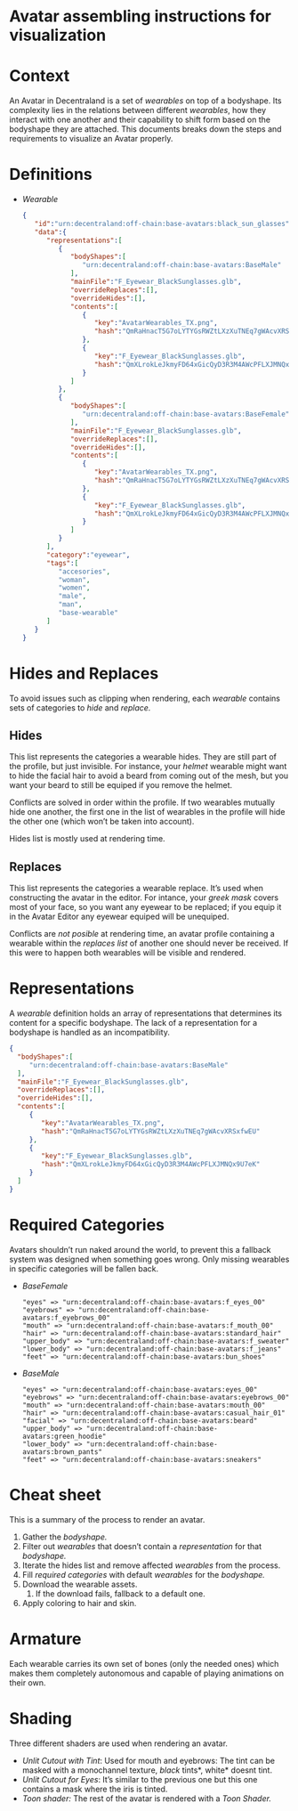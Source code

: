 # Avatar assembling instructions for visualization

# Context

An Avatar in Decentraland is a set of *wearables* on top of a bodyshape. Its complexity lies in the relations between different *wearables*, how they interact with one another and their capability to shift form based on the bodyshape they are attached. This documents breaks down the steps and requirements to visualize an Avatar properly. 

# Definitions

- *Wearable*    
    ```json
    {
       "id":"urn:decentraland:off-chain:base-avatars:black_sun_glasses",
       "data":{
          "representations":[
             {
                "bodyShapes":[
                   "urn:decentraland:off-chain:base-avatars:BaseMale"
                ],
                "mainFile":"F_Eyewear_BlackSunglasses.glb",
                "overrideReplaces":[],
                "overrideHides":[],
                "contents":[
                   {
                      "key":"AvatarWearables_TX.png",
                      "hash":"QmRaHnacT5G7oLYTYGsRWZtLXzXuTNEq7gWAcvXRSxfwEU"
                   },
                   {
                      "key":"F_Eyewear_BlackSunglasses.glb",
                      "hash":"QmXLrokLeJkmyFD64xGicQyD3R3M4AWcPFLXJMNQx9U7eK"
                   }
                ]
             },
             {
                "bodyShapes":[
                   "urn:decentraland:off-chain:base-avatars:BaseFemale"
                ],
                "mainFile":"F_Eyewear_BlackSunglasses.glb",
                "overrideReplaces":[],
                "overrideHides":[],
                "contents":[
                   {
                      "key":"AvatarWearables_TX.png",
                      "hash":"QmRaHnacT5G7oLYTYGsRWZtLXzXuTNEq7gWAcvXRSxfwEU"
                   },
                   {
                      "key":"F_Eyewear_BlackSunglasses.glb",
                      "hash":"QmXLrokLeJkmyFD64xGicQyD3R3M4AWcPFLXJMNQx9U7eK"
                   }
                ]
             }
          ],
          "category":"eyewear",
          "tags":[
             "accesories",
             "woman",
             "women",
             "male",
             "man",
             "base-wearable"
          ]
       }
    }
    ```
    

# Hides and Replaces

To avoid issues such as clipping when rendering, each *wearable* contains sets of categories to *hide* and *replace.*

## Hides

This list represents the categories a wearable hides. They are still part of the profile, but just invisible. For instance, your *helmet* wearable might want to hide the facial hair to avoid a beard from coming out of the mesh, but you want your beard to still be equiped if you remove the helmet.

Conflicts are solved in order within the profile. If two wearables mutually hide one another, the first one in the list of wearables in the profile will hide the other one (which won’t be taken into account).

Hides list is mostly used at rendering time.

## Replaces

This list represents the categories a wearable replace. It’s used when constructing the avatar in the editor. For intance, your *greek mask* covers most of your face, so you want any eyewear to be replaced; if you equip it in the Avatar Editor any eyewear equiped will be unequiped.

Conflicts are *not posible* at rendering time, an avatar profile containing a wearable within the *replaces* *list* of another one should never be received. If this were to happen both wearables will be visible and rendered.

# Representations

A *wearable* definition holds an array of representations that determines its content for a specific bodyshape. The lack of a representation for a bodyshape is handled as an incompatibility.

```json
{
  "bodyShapes":[
     "urn:decentraland:off-chain:base-avatars:BaseMale"
  ],
  "mainFile":"F_Eyewear_BlackSunglasses.glb",
  "overrideReplaces":[],
  "overrideHides":[],
  "contents":[
     {
        "key":"AvatarWearables_TX.png",
        "hash":"QmRaHnacT5G7oLYTYGsRWZtLXzXuTNEq7gWAcvXRSxfwEU"
     },
     {
        "key":"F_Eyewear_BlackSunglasses.glb",
        "hash":"QmXLrokLeJkmyFD64xGicQyD3R3M4AWcPFLXJMNQx9U7eK"
     }
  ]
}
```

# Required Categories

Avatars shouldn’t run naked around the world, to prevent this a fallback system was designed when something goes wrong. Only missing wearables in specific categories will be fallen back.

- *BaseFemale*
    
    ```
    "eyes" => "urn:decentraland:off-chain:base-avatars:f_eyes_00"
    "eyebrows" => "urn:decentraland:off-chain:base-avatars:f_eyebrows_00"
    "mouth" => "urn:decentraland:off-chain:base-avatars:f_mouth_00"
    "hair" => "urn:decentraland:off-chain:base-avatars:standard_hair"
    "upper_body" => "urn:decentraland:off-chain:base-avatars:f_sweater"
    "lower_body" => "urn:decentraland:off-chain:base-avatars:f_jeans"
    "feet" => "urn:decentraland:off-chain:base-avatars:bun_shoes"
    ```
    
- *BaseMale*
    
    ```
    "eyes" => "urn:decentraland:off-chain:base-avatars:eyes_00"
    "eyebrows" => "urn:decentraland:off-chain:base-avatars:eyebrows_00"
    "mouth" => "urn:decentraland:off-chain:base-avatars:mouth_00"
    "hair" => "urn:decentraland:off-chain:base-avatars:casual_hair_01"
    "facial" => "urn:decentraland:off-chain:base-avatars:beard"
    "upper_body" => "urn:decentraland:off-chain:base-avatars:green_hoodie"
    "lower_body" => "urn:decentraland:off-chain:base-avatars:brown_pants"
    "feet" => "urn:decentraland:off-chain:base-avatars:sneakers"
    ```
    

# Cheat sheet

This is a summary of the process to render an avatar.

1. Gather the *bodyshape.*
2. Filter out *wearables* that doesn’t contain a *representation* for that *bodyshape.*
3. Iterate the hides list and remove affected *wearables* from the process.
4. Fill *required categories* with default *wearables* for the *bodyshape.*
5. Download the wearable assets.
    1. If the download fails, fallback to a default one.
6. Apply coloring to hair and skin.

# Armature

Each wearable carries its own set of bones (only the needed ones) which makes them completely autonomous and capable of playing animations on their own.

# Shading

Three different shaders are used when rendering an avatar.

- *Unlit Cutout with Tint*: Used for mouth and eyebrows: The tint can be masked with a monochannel texture, *black* tints*, white* doesnt tint.
- *Unlit Cutout for Eyes*: It’s similar to the previous one but this one contains a mask where the iris is tinted.
- *Toon shader:* The rest of the avatar is rendered with a *Toon Shader.*